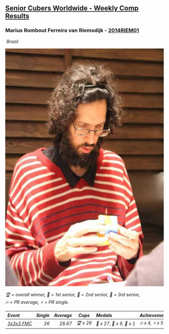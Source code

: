 <style>table {white-space: nowrap;}</style>
<link rel="stylesheet" type="text/css" href="/scw-comp/css/flags.css" />

## [Senior Cubers Worldwide - Weekly Comp Results](/scw-comp/results/)
### Marius Rombout Ferreira van Riemsdijk - [2014RIEM01](https://www.worldcubeassociation.org/persons/2014RIEM01)

<i class="flag flag-BR" />&nbsp;Brazil

![Marius Rombout Ferreira van Riemsdijk](1532703737.jpeg)

<span style="white-space: nowrap;">🏆 = overall winner</span>, <span style="white-space: nowrap;">🥇 = 1st senior</span>, <span style="white-space: nowrap;">🥈 = 2nd senior</span>, <span style="white-space: nowrap;">🥉 = 3rd senior</span>, <span style="white-space: nowrap;">🔥 = PR average</span>, <span style="white-space: nowrap;">⚡ = PR single</span>.

| Event | Single | Average | Cups | Medals | Achievements|
| :-- | --: | --: | :--: | :-- | :-- |
| [3x3x3 FMC](333fm.md) | 26 | 28.67 | 🏆 x 26 | 🥇 x 27, 🥈 x 9, 🥉 x 1 | 🔥 x 4, ⚡ x 5 |

<!-- Global site tag (gtag.js) - Google Analytics -->
<script async src="https://www.googletagmanager.com/gtag/js?id=UA-86348435-3"></script>
<script>window.dataLayer = window.dataLayer || []; function gtag() {dataLayer.push(arguments);} gtag('js', new Date()); gtag('config', 'UA-86348435-3');</script>
